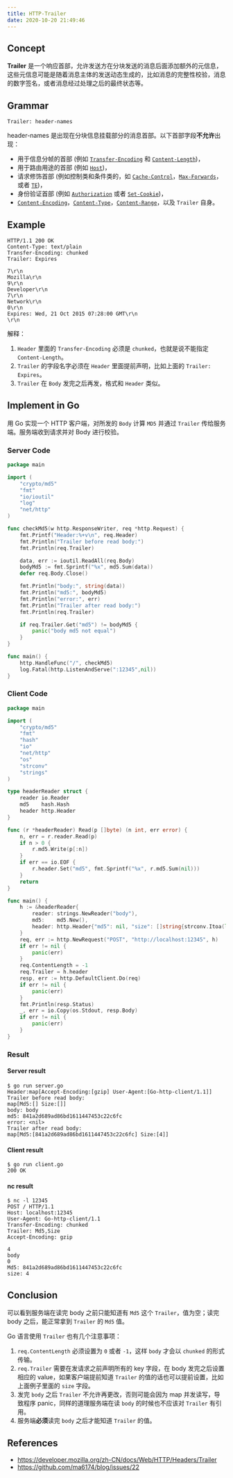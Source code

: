 ```yaml
---
title: HTTP-Trailer
date: 2020-10-20 21:49:46
---
```


## Concept

**Trailer** 是一个响应首部，允许发送方在分块发送的消息后面添加额外的元信息，这些元信息可能是随着消息主体的发送动态生成的，比如消息的完整性校验，消息的数字签名，或者消息经过处理之后的最终状态等。
<!--more-->

## Grammar

```
Trailer: header-names
```

header-names 是出现在分块信息挂载部分的消息首部。以下首部字段**不允许**出现：

- 用于信息分帧的首部 (例如 [`Transfer-Encoding`](https://developer.mozilla.org/zh-CN/docs/Web/HTTP/Headers/Transfer-Encoding) 和 [`Content-Length`](https://developer.mozilla.org/zh-CN/docs/Web/HTTP/Headers/Content-Length))，
- 用于路由用途的首部 (例如 [`Host`](https://developer.mozilla.org/zh-CN/docs/Web/HTTP/Headers/Host))，
- 请求修饰首部 (例如控制类和条件类的，如 [`Cache-Control`](https://developer.mozilla.org/zh-CN/docs/Web/HTTP/Headers/Cache-Control)，[`Max-Forwards`](https://developer.mozilla.org/zh-CN/docs/Web/HTTP/Headers/Max-Forwards)，或者 [`TE`](https://developer.mozilla.org/zh-CN/docs/Web/HTTP/Headers/TE))，
- 身份验证首部 (例如 [`Authorization`](https://developer.mozilla.org/zh-CN/docs/Web/HTTP/Headers/Authorization) 或者 [`Set-Cookie`](https://developer.mozilla.org/zh-CN/docs/Web/HTTP/Headers/Set-Cookie))，
- [`Content-Encoding`](https://developer.mozilla.org/zh-CN/docs/Web/HTTP/Headers/Content-Encoding)，[`Content-Type`](https://developer.mozilla.org/zh-CN/docs/Web/HTTP/Headers/Content-Type)，[`Content-Range`](https://developer.mozilla.org/zh-CN/docs/Web/HTTP/Headers/Content-Range)，以及 `Trailer` 自身。

## Example

```http
HTTP/1.1 200 OK 
Content-Type: text/plain 
Transfer-Encoding: chunked
Trailer: Expires

7\r\n 
Mozilla\r\n 
9\r\n 
Developer\r\n 
7\r\n 
Network\r\n 
0\r\n 
Expires: Wed, 21 Oct 2015 07:28:00 GMT\r\n
\r\n
```

解释：

1. `Header` 里面的 `Transfer-Encoding` 必须是 `chunked`，也就是说不能指定 `Content-Length`。
2. `Trailer` 的字段名字必须在 `Header` 里面提前声明，比如上面的 `Trailer: Expires`。
3. `Trailer` 在 `Body` 发完之后再发，格式和 `Header` 类似。

## Implement in Go

用 Go 实现一个 HTTP 客户端，对所发的 `Body` 计算 `MD5` 并通过 `Trailer` 传给服务端。服务端收到请求并对 Body 进行校验。

### Server Code

```go
package main

import (
	"crypto/md5"
	"fmt"
	"io/ioutil"
	"log"
	"net/http"
)

func checkMd5(w http.ResponseWriter, req *http.Request) {
	fmt.Printf("Header:%+v\n", req.Header)
	fmt.Println("Trailer before read body:")
	fmt.Println(req.Trailer)

	data, err := ioutil.ReadAll(req.Body)
	bodyMd5 := fmt.Sprintf("%x", md5.Sum(data))
	defer req.Body.Close()

	fmt.Println("body:", string(data))
	fmt.Println("md5:", bodyMd5)
	fmt.Println("error:", err)
	fmt.Println("Trailer after read body:")
	fmt.Println(req.Trailer)

	if req.Trailer.Get("md5") != bodyMd5 {
		panic("body md5 not equal")
	}
}

func main() {
	http.HandleFunc("/", checkMd5)
	log.Fatal(http.ListenAndServe(":12345",nil))
}
```

### Client Code

```go
package main

import (
	"crypto/md5"
	"fmt"
	"hash"
	"io"
	"net/http"
	"os"
	"strconv"
	"strings"
)

type headerReader struct {
	reader io.Reader
	md5    hash.Hash
	header http.Header
}

func (r *headerReader) Read(p []byte) (n int, err error) {
	n, err = r.reader.Read(p)
	if n > 0 {
		r.md5.Write(p[:n])
	}
	if err == io.EOF {
		r.header.Set("md5", fmt.Sprintf("%x", r.md5.Sum(nil)))
	}
	return
}

func main() {
	h := &headerReader{
		reader: strings.NewReader("body"),
		md5:    md5.New(),
		header: http.Header{"md5": nil, "size": []string{strconv.Itoa(len("body"))}},
	}
	req, err := http.NewRequest("POST", "http://localhost:12345", h)
	if err != nil {
		panic(err)
	}
	req.ContentLength = -1
	req.Trailer = h.header
	resp, err := http.DefaultClient.Do(req)
	if err != nil {
		panic(err)
	}
	fmt.Println(resp.Status)
	_, err = io.Copy(os.Stdout, resp.Body)
	if err != nil {
		panic(err)
	}
}
```

### Result

#### Server result

```
$ go run server.go
Header:map[Accept-Encoding:[gzip] User-Agent:[Go-http-client/1.1]]
Trailer before read body:
map[Md5:[] Size:[]]
body: body
md5: 841a2d689ad86bd1611447453c22c6fc
error: <nil>
Trailer after read body:
map[Md5:[841a2d689ad86bd1611447453c22c6fc] Size:[4]]
```

#### Client result

```
$ go run client.go
200 OK
```

#### nc result

```
$ nc -l 12345
POST / HTTP/1.1
Host: localhost:12345
User-Agent: Go-http-client/1.1
Transfer-Encoding: chunked
Trailer: Md5,Size
Accept-Encoding: gzip

4
body
0
Md5: 841a2d689ad86bd1611447453c22c6fc
size: 4
```

## Conclusion

可以看到服务端在读完 body 之前只能知道有 `Md5` 这个 `Trailer`，值为空；读完 body 之后，能正常拿到 `Trailer` 的 `Md5` 值。

Go 语言使用 `Trailer` 也有几个注意事项：

1. `req.ContentLength` 必须设置为 `0` 或者 `-1`，这样 `body` 才会以 `chunked` 的形式传输。
2. `req.Trailer` 需要在发请求之前声明所有的 key 字段，在 body 发完之后设置相应的 value，如果客户端提前知道 `Trailer` 的值的话也可以提前设置，比如上面例子里面的 `size` 字段。
3. 发完 `body` 之后 `Trailer` 不允许再更改，否则可能会因为 map 并发读写，导致程序 panic，同样的道理服务端在读 `body` 的时候也不应该对 `Trailer` 有引用。
4. 服务端**必须**读完 `body` 之后才能知道 `Trailer` 的值。

## References

+ https://developer.mozilla.org/zh-CN/docs/Web/HTTP/Headers/Trailer
+ https://github.com/ma6174/blog/issues/22
